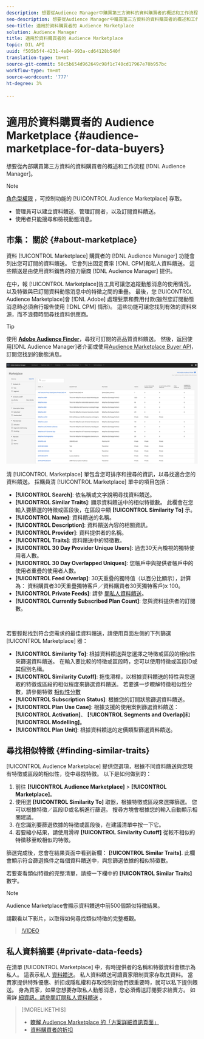 ```yaml
---
description: 想要從Audience Manager中購買第三方資料的資料購買者的概述和工作流程
seo-description: 想要從Audience Manager中購買第三方資料的資料購買者的概述和工作流程
seo-title: 適用於資料購買者的 Audience Marketplace
solution: Audience Manager
title: 適用於資料購買者的 Audience Marketplace
topic: DIL API
uuid: f505b5f4-4231-4e84-993a-cd64128b540f
translation-type: tm+mt
source-git-commit: 50c5b654d962649c98f1c740cd17967e70b957bc
workflow-type: tm+mt
source-wordcount: '777'
ht-degree: 3%

---
```



# 適用於資料購買者的 Audience Marketplace {#audience-marketplace-for-data-buyers}

想要從內部購買第三方資料的資料購買者的概述和工作流程 [!DNL Audience Manager]。

>[!NOTE]
>[角色型權限](../../../reporting/reports-dashboard.md) ，可控制功能的 [!UICONTROL Audience Marketplace] 存取。
>
>* 管理員可以建立資料饋送、管理訂閱者，以及訂閱資料饋送。
>* 使用者只能搜尋和檢視動態消息。


## 市集： 關於 {#about-marketplace}

<!-- c_marketplace_about.xml -->

資料 [!UICONTROL Marketplace] 購買者的 [!DNL Audience Manager] 功能會列出您可訂閱的資料饋送。 它會列出固定費率 [!DNL CPM]和私人資料饋送。 這些饋送是由使用資料銷售的協力廠商 [!DNL Audience Manager] 提供。

在中，報 [!UICONTROL Marketplace]告工具可讓您追蹤動態消息的使用情況，以及特徵與已訂閱資料動態消息中的特徵之間的重疊。 最後，您 [!UICONTROL Audience Marketplace]會 [!DNL Adobe] 處理髮票和費用付款(雖然您訂閱動態消息時必須自行報告使用 [!DNL CPM] 情形)。 這些功能可讓您找到有效的資料來源，而不浪費時間尋找資料供應商。

>[!TIP]
>
>使用 **[Adobe Audience Finder](https://www.adobe-audience-finder.com/)**，尋找可訂閱的高品質資料饋送。 然後，返回使用[!DNL Audience Manager]者介面或使用[Audience Marketplace Buyer API](https://bank.demdex.com/portal/swagger/index.html#/Audience_Marketplace_Buyer_API)，訂閱您找到的動態消息。

![buyer-marketplace-overview](assets/buyer-marketplace-overview.png)

清 [!UICONTROL Marketplace] 單包含您可排序和搜尋的資訊，以尋找適合您的資料饋送。 採購員清 [!UICONTROL Marketplace] 單中的項目包括：

* **[!UICONTROL Search]**: 依名稱或文字說明尋找資料饋送。
* **[!UICONTROL Similar Traits]**: 顯示資料饋送中的相似特徵數。 此欄會在您輸入要篩選的特徵或區段後，在區段中顯 **[!UICONTROL Similarity To]** 示。
* **[!UICONTROL Name]**: 資料饋送的名稱。
* **[!UICONTROL Description]**: 資料饋送內容的相關資訊。
* **[!UICONTROL Provider]**: 資料提供者的名稱。
* **[!UICONTROL Traits]**: 資料饋送中的特徵數。
* **[!UICONTROL 30 Day Provider Unique Users]**: 過去30天內檢視的獨特使用者人數。
* **[!UICONTROL 30 Day Overlapped Uniques]**: 您帳戶中與提供者帳戶中的使用者重疊的使用者人數。
* **[!UICONTROL Feed Overlap]**: 30天重疊的獨特值（以百分比顯示），計算為： 資料購買者30天重疊獨特客戶／資料購買者30天獨特客戶)x 100。
* **[!UICONTROL Private Feeds]**: 請參 [閱私人資料饋送](../../../features/audience-marketplace/marketplace-private-feeds.md)。
* **[!UICONTROL Currently Subscribed Plan Count]**: 您與資料提供者的訂閱數。

 

若要輕鬆找到符合您需求的最佳資料饋送，請使用頁面左側的下列篩選 [!UICONTROL Marketplace] 器：

* **[!UICONTROL Similarity To]**: 根據資料饋送與您選擇之特徵或區段的相似性來篩選資料饋送。 在輸入要比較的特徵或區段時，您可以使用特徵或區段ID或其個別名稱。
* **[!UICONTROL Similarity Cutoff]**: 拖曳滑桿，以根據資料饋送的特性與您選取的特徵或區段的相似程度來篩選資料饋送。 若要進一步瞭解特徵相似性分數，請參閱特徵 [相似性分數](../../segments/trait-recommendations.md#trait-similarity-score)
* **[!UICONTROL Subscription Status]**: 根據您的訂閱狀態篩選資料饋送。
* **[!UICONTROL Plan Use Case]**: 根據支援的使用案例篩選資料饋送： **[!UICONTROL Activation]**、 **[!UICONTROL Segments and Overlap]**&#x200B;和 **[!UICONTROL Modelling]**。
* **[!UICONTROL Plan Unit]**: 根據資料饋送的定價類型篩選資料饋送。

## 尋找相似特徵 {#finding-similar-traits}

[!UICONTROL Audience Marketplace] 提供您選項，根據不同資料饋送與您現有特徵或區段的相似性，從中尋找特徵。 以下是如何做到的：

1. 前往 **[!UICONTROL Audience Marketplace]** > **[!UICONTROL Marketplace]**。
2. 使用選 **[!UICONTROL Similarity To]** 取器，根據特徵或區段來選擇篩選。 您可以根據特徵／區段ID或名稱進行篩選。 搜尋方塊會根據您的輸入自動顯示相關建議。
3. 在您識別要篩選依據的特徵或區段後，在建議清單中按一下它。
4. 若要縮小結果，請使用滑桿 **[!UICONTROL Similarity Cutoff]** 從較不相似的特徵移至較相似的特徵。

篩選完成後，您會在結果頁面中看到新欄： **[!UICONTROL Similar Traits]**. 此欄會顯示符合篩選條件之每個資料饋送中，與您篩選依據的相似特徵數。

若要查看類似特徵的完整清單，請按一下欄中的 **[!UICONTROL Similar Traits]** 數字。

>[!NOTE]
>
> Audience Marketplace會顯示資料饋送中前500個類似特徵結果。

請觀看以下影片，以取得如何尋找類似特徵的完整概觀。

>[!VIDEO](https://video.tv.adobe.com/v/29370/)

## 私人資料摘要 {#private-data-feeds}

在清單 [!UICONTROL Marketplace] 中，有時提供者的名稱和特徵資料會標示為私人。 這表示私人 [資料饋送](../../../features/audience-marketplace/marketplace-private-feeds.md)。 私人資料饋送可讓賣家限制買家存取其資料。 當賣家提供特殊優惠、折扣或隱私權和存取控制對他們很重要時，就可以私下提供餵送。 身為買家，如果您想要存取私人動態消息，您必須傳送訂閱要求給賣方。 如需詳 [細資訊，請參閱訂閱私人資料饋送](../../../features/audience-marketplace/marketplace-data-buyers/marketplace-manage-subscriptions.md#subscript-private-data-feed) 。

>[!MORELIKETHIS]
>
>* [瞭解 Audience Marketplace 的「方案詳細資訊頁面」](../../../features/audience-marketplace/marketplace-data-buyers/marketplace-manage-subscriptions.md#marketplace-buyer-details)
>* [資料購買者的折扣](../../../features/audience-marketplace/marketplace-data-buyers/marketplace-manage-subscriptions.md#buyer-discount)

